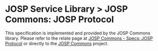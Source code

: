 # JOSP Service Library > JOSP Commons: JOSP Protocol

This specification is implemented and provided by the JOSP Commons library.
Please refer to the relate page at [JOSP Commons - Specs: JOSP Protocol](https://github.com/johnosproject/com.robypomper.josp.commons/blob/main/docs/specs/josp_protocol.md)
or directly to the [JOSP Commons](https://github.com/johnosproject/com.robypomper.josp.commons) project.
